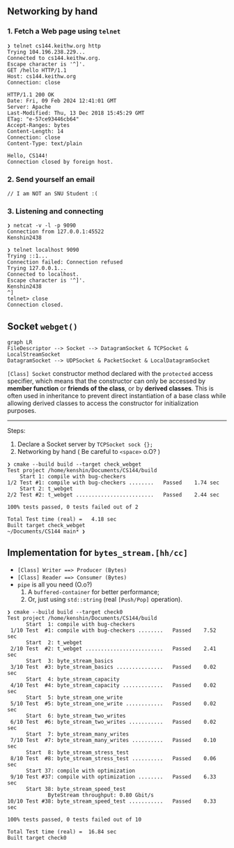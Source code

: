 ## Networking by hand

### 1. Fetch a Web page using `telnet`  

```
❯ telnet cs144.keithw.org http
Trying 104.196.238.229...
Connected to cs144.keithw.org.
Escape character is '^]'.
GET /hello HTTP/1.1
Host: cs144.keithw.org
Connection: close

HTTP/1.1 200 OK
Date: Fri, 09 Feb 2024 12:41:01 GMT
Server: Apache
Last-Modified: Thu, 13 Dec 2018 15:45:29 GMT
ETag: "e-57ce93446cb64"
Accept-Ranges: bytes
Content-Length: 14
Connection: close
Content-Type: text/plain

Hello, CS144!
Connection closed by foreign host. 
```

### 2. Send yourself an email

```
// I am NOT an SNU Student :(
```

### 3. Listening and connecting

```
❯ netcat -v -l -p 9090
Connection from 127.0.0.1:45522
Kenshin2438
```

```
❯ telnet localhost 9090
Trying ::1...
Connection failed: Connection refused
Trying 127.0.0.1...
Connected to localhost.
Escape character is '^]'.
Kenshin2438
^]
telnet> close
Connection closed.
```

## Socket `webget()`

```mermaid
graph LR
FileDescriptor --> Socket --> DatagramSocket & TCPSocket & LocalStreamSocket
DatagramSocket --> UDPSocket & PacketSocket & LocalDatagramSocket
```

`[Class] Socket` constructor method declared with the `protected` access specifier, which means that the constructor can only be accessed by **member function** or **friends of the class**, or by **derived classes**. This is often used in inheritance to prevent direct instantiation of a base class while allowing derived classes to access the constructor for initialization purposes.

---
Steps:
1.  Declare a Socket server by `TCPSocket sock {};` 
2. Networking by hand ( Be careful to `<space>` o.O? )

```
❯ cmake --build build --target check_webget
Test project /home/kenshin/Documents/CS144/build
    Start 1: compile with bug-checkers
1/2 Test #1: compile with bug-checkers ........   Passed    1.74 sec
    Start 2: t_webget
2/2 Test #2: t_webget .........................   Passed    2.44 sec

100% tests passed, 0 tests failed out of 2

Total Test time (real) =   4.18 sec
Built target check_webget
~/Documents/CS144 main* ❯ 
```

## Implementation for `bytes_stream.[hh/cc]`
+ `[Class] Writer ==> Producer (Bytes)`
+ `[Class] Reader ==> Consumer (Bytes)`
+ `pipe` is all you need (O.o?)
	1. A `buffered-container` for better performance;
	2. Or, just using `std::string` (real `[Push/Pop]` operation).

```
❯ cmake --build build --target check0
Test project /home/kenshin/Documents/CS144/build
      Start  1: compile with bug-checkers
 1/10 Test  #1: compile with bug-checkers ........   Passed    7.52 sec
      Start  2: t_webget
 2/10 Test  #2: t_webget .........................   Passed    2.41 sec
      Start  3: byte_stream_basics
 3/10 Test  #3: byte_stream_basics ...............   Passed    0.02 sec
      Start  4: byte_stream_capacity
 4/10 Test  #4: byte_stream_capacity .............   Passed    0.02 sec
      Start  5: byte_stream_one_write
 5/10 Test  #5: byte_stream_one_write ............   Passed    0.02 sec
      Start  6: byte_stream_two_writes
 6/10 Test  #6: byte_stream_two_writes ...........   Passed    0.02 sec
      Start  7: byte_stream_many_writes
 7/10 Test  #7: byte_stream_many_writes ..........   Passed    0.10 sec
      Start  8: byte_stream_stress_test
 8/10 Test  #8: byte_stream_stress_test ..........   Passed    0.06 sec
      Start 37: compile with optimization
 9/10 Test #37: compile with optimization ........   Passed    6.33 sec
      Start 38: byte_stream_speed_test
             ByteStream throughput: 0.80 Gbit/s
10/10 Test #38: byte_stream_speed_test ...........   Passed    0.33 sec

100% tests passed, 0 tests failed out of 10

Total Test time (real) =  16.84 sec
Built target check0
```